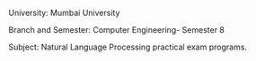 University: Mumbai University

Branch and Semester: Computer Engineering- Semester 8

Subject: Natural Language Processing practical exam programs.
